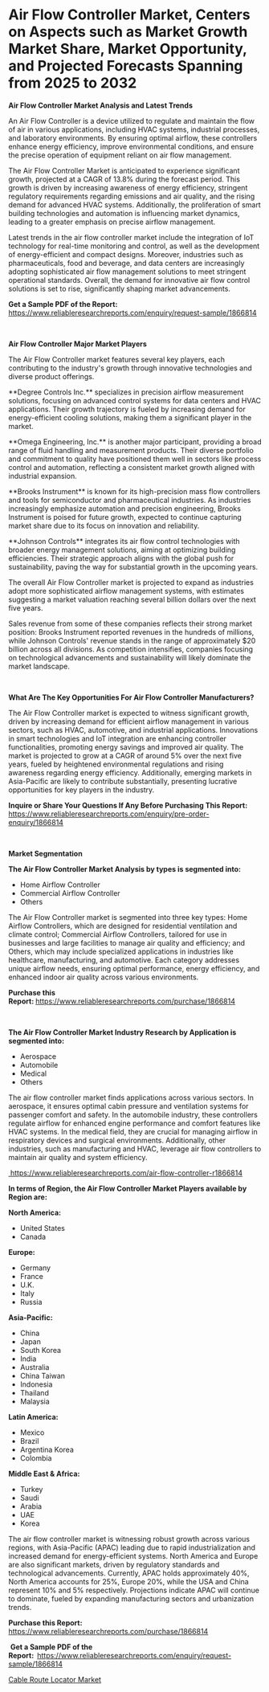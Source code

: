 <p><h1>Air Flow Controller Market, Centers on Aspects such as Market Growth Market Share, Market Opportunity, and Projected Forecasts Spanning from 2025 to 2032</h1></p><p><strong>Air Flow Controller Market Analysis and Latest Trends</strong></p>
<p><p>An Air Flow Controller is a device utilized to regulate and maintain the flow of air in various applications, including HVAC systems, industrial processes, and laboratory environments. By ensuring optimal airflow, these controllers enhance energy efficiency, improve environmental conditions, and ensure the precise operation of equipment reliant on air flow management.</p><p>The Air Flow Controller Market is anticipated to experience significant growth, projected at a CAGR of 13.8% during the forecast period. This growth is driven by increasing awareness of energy efficiency, stringent regulatory requirements regarding emissions and air quality, and the rising demand for advanced HVAC systems. Additionally, the proliferation of smart building technologies and automation is influencing market dynamics, leading to a greater emphasis on precise airflow management.</p><p>Latest trends in the air flow controller market include the integration of IoT technology for real-time monitoring and control, as well as the development of energy-efficient and compact designs. Moreover, industries such as pharmaceuticals, food and beverage, and data centers are increasingly adopting sophisticated air flow management solutions to meet stringent operational standards. Overall, the demand for innovative air flow control solutions is set to rise, significantly shaping market advancements.</p></p>
<p><strong>Get a Sample PDF of the Report:&nbsp;</strong> <a href="https://www.reliableresearchreports.com/enquiry/request-sample/1866814?utm_campaign=2753&utm_medium=2&utm_source=Github&utm_content=ia&utm_term=22022025&utm_id=air-flow-controller">https://www.reliableresearchreports.com/enquiry/request-sample/1866814</a></p>
<p>&nbsp;</p>
<p><strong>Air Flow Controller Major Market Players</strong></p>
<p><p>The Air Flow Controller market features several key players, each contributing to the industry's growth through innovative technologies and diverse product offerings. </p><p>**Degree Controls Inc.** specializes in precision airflow measurement solutions, focusing on advanced control systems for data centers and HVAC applications. Their growth trajectory is fueled by increasing demand for energy-efficient cooling solutions, making them a significant player in the market.</p><p>**Omega Engineering, Inc.** is another major participant, providing a broad range of fluid handling and measurement products. Their diverse portfolio and commitment to quality have positioned them well in sectors like process control and automation, reflecting a consistent market growth aligned with industrial expansion.</p><p>**Brooks Instrument** is known for its high-precision mass flow controllers and tools for semiconductor and pharmaceutical industries. As industries increasingly emphasize automation and precision engineering, Brooks Instrument is poised for future growth, expected to continue capturing market share due to its focus on innovation and reliability.</p><p>**Johnson Controls** integrates its air flow control technologies with broader energy management solutions, aiming at optimizing building efficiencies. Their strategic approach aligns with the global push for sustainability, paving the way for substantial growth in the upcoming years.</p><p>The overall Air Flow Controller market is projected to expand as industries adopt more sophisticated airflow management systems, with estimates suggesting a market valuation reaching several billion dollars over the next five years.</p><p>Sales revenue from some of these companies reflects their strong market position: Brooks Instrument reported revenues in the hundreds of millions, while Johnson Controls' revenue stands in the range of approximately $20 billion across all divisions. As competition intensifies, companies focusing on technological advancements and sustainability will likely dominate the market landscape.</p></p>
<p>&nbsp;</p>
<p><strong>What Are The Key Opportunities For Air Flow Controller Manufacturers?</strong></p>
<p><p>The Air Flow Controller market is expected to witness significant growth, driven by increasing demand for efficient airflow management in various sectors, such as HVAC, automotive, and industrial applications. Innovations in smart technologies and IoT integration are enhancing controller functionalities, promoting energy savings and improved air quality. The market is projected to grow at a CAGR of around 5% over the next five years, fueled by heightened environmental regulations and rising awareness regarding energy efficiency. Additionally, emerging markets in Asia-Pacific are likely to contribute substantially, presenting lucrative opportunities for key players in the industry.</p></p>
<p><strong>Inquire or Share Your Questions If Any Before Purchasing This Report:</strong> <a href="https://www.reliableresearchreports.com/enquiry/pre-order-enquiry/1866814?utm_campaign=2753&utm_medium=2&utm_source=Github&utm_content=ia&utm_term=22022025&utm_id=air-flow-controller">https://www.reliableresearchreports.com/enquiry/pre-order-enquiry/1866814</a></p>
<p>&nbsp;</p>
<p><strong>Market Segmentation</strong></p>
<p><strong>The Air Flow Controller Market Analysis by types is segmented into:</strong></p>
<p><ul><li>Home Airflow Controller</li><li>Commercial Airflow Controller</li><li>Others</li></ul></p>
<p><p>The Air Flow Controller market is segmented into three key types: Home Airflow Controllers, which are designed for residential ventilation and climate control; Commercial Airflow Controllers, tailored for use in businesses and large facilities to manage air quality and efficiency; and Others, which may include specialized applications in industries like healthcare, manufacturing, and automotive. Each category addresses unique airflow needs, ensuring optimal performance, energy efficiency, and enhanced indoor air quality across various environments.</p></p>
<p><strong>Purchase this Report:&nbsp;</strong><a href="https://www.reliableresearchreports.com/purchase/1866814?utm_campaign=2753&utm_medium=2&utm_source=Github&utm_content=ia&utm_term=22022025&utm_id=air-flow-controller">https://www.reliableresearchreports.com/purchase/1866814</a></p>
<p>&nbsp;</p>
<p><strong>The Air Flow Controller Market Industry Research by Application is segmented into:</strong></p>
<p><ul><li>Aerospace</li><li>Automobile</li><li>Medical</li><li>Others</li></ul></p>
<p><p>The air flow controller market finds applications across various sectors. In aerospace, it ensures optimal cabin pressure and ventilation systems for passenger comfort and safety. In the automobile industry, these controllers regulate airflow for enhanced engine performance and comfort features like HVAC systems. In the medical field, they are crucial for managing airflow in respiratory devices and surgical environments. Additionally, other industries, such as manufacturing and HVAC, leverage air flow controllers to maintain air quality and system efficiency.</p></p>
<p><a href="https://www.reliableresearchreports.com/air-flow-controller-r1866814?utm_campaign=2753&utm_medium=2&utm_source=Github&utm_content=ia&utm_term=22022025&utm_id=air-flow-controller">&nbsp;https://www.reliableresearchreports.com/air-flow-controller-r1866814</a></p>
<p><strong>In terms of Region, the Air Flow Controller Market Players available by Region are:</strong></p>
<p>
    <p> <strong> North America: </strong>
        <ul>
            <li>United States</li>
            <li>Canada</li>
        </ul>
        </p> 
    <p> <strong> Europe: </strong>
        <ul>
            <li>Germany</li>
            <li>France</li>
            <li>U.K.</li>
            <li>Italy</li>
            <li>Russia</li>
        </ul>
        </p> 
    <p> <strong> Asia-Pacific: </strong>
        <ul>
            <li>China</li>
            <li>Japan</li>
            <li>South Korea</li>
            <li>India</li>
            <li>Australia</li>
            <li>China Taiwan</li>
            <li>Indonesia</li>
            <li>Thailand</li>
            <li>Malaysia</li>
        </ul>
        </p> 
    <p> <strong> Latin America: </strong>
        <ul>
            <li>Mexico</li>
            <li>Brazil</li>
            <li>Argentina Korea</li>
            <li>Colombia</li>
        </ul>
        </p> 
    <p> <strong> Middle East & Africa: </strong>
        <ul>
            <li>Turkey</li>
            <li>Saudi</li>
            <li>Arabia</li>
            <li>UAE</li>
            <li>Korea</li>
        </ul>
    </p>
    </p>
<p><p>The air flow controller market is witnessing robust growth across various regions, with Asia-Pacific (APAC) leading due to rapid industrialization and increased demand for energy-efficient systems. North America and Europe are also significant markets, driven by regulatory standards and technological advancements. Currently, APAC holds approximately 40%, North America accounts for 25%, Europe 20%, while the USA and China represent 10% and 5% respectively. Projections indicate APAC will continue to dominate, fueled by expanding manufacturing sectors and urbanization trends.</p></p>
<p><strong>Purchase this Report: </strong><a href="https://www.reliableresearchreports.com/purchase/1866814?utm_campaign=2753&utm_medium=2&utm_source=Github&utm_content=ia&utm_term=22022025&utm_id=air-flow-controller">https://www.reliableresearchreports.com/purchase/1866814</a></p>
<p>&nbsp;<strong>Get a Sample PDF of the Report:&nbsp;&nbsp;</strong><a href="https://www.reliableresearchreports.com/enquiry/request-sample/1866814?utm_campaign=2753&utm_medium=2&utm_source=Github&utm_content=ia&utm_term=22022025&utm_id=air-flow-controller">https://www.reliableresearchreports.com/enquiry/request-sample/1866814</a></p>
<p><strong></strong></p>
<p><p><a href="https://github.com/chikenmhamdi/Market-Research-Report-List-1/blob/main/cable-route-locator-market.md?utm_campaign=2753&utm_medium=2&utm_source=Github&utm_content=ia&utm_term=22022025&utm_id=air-flow-controller">Cable Route Locator Market</a></p></p>